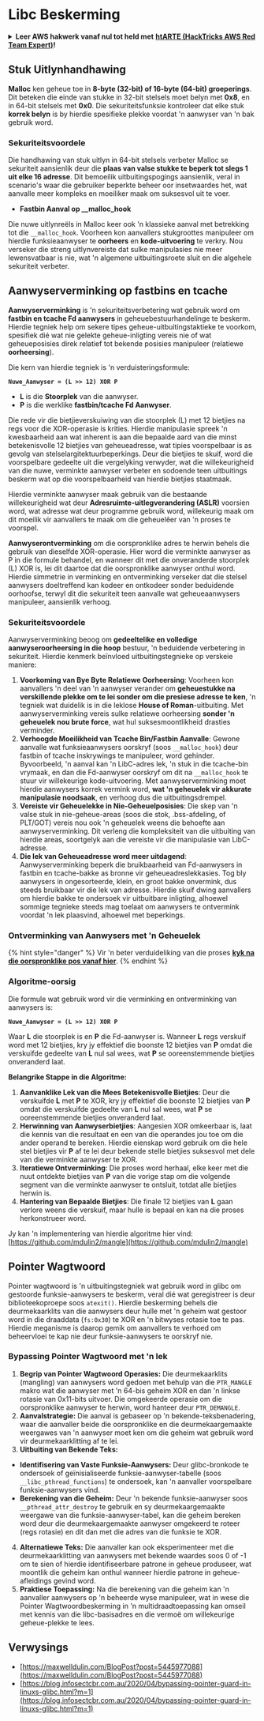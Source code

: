 # Libc Beskerming

<details>

<summary><strong>Leer AWS hakwerk vanaf nul tot held met</strong> <a href="https://training.hacktricks.xyz/courses/arte"><strong>htARTE (HackTricks AWS Red Team Expert)</strong></a><strong>!</strong></summary>

Ander maniere om HackTricks te ondersteun:

* As jy wil sien dat jou **maatskappy geadverteer word in HackTricks** of **HackTricks aflaai in PDF-formaat** Kontroleer die [**INSKRYWINGSPLANNE**](https://github.com/sponsors/carlospolop)!
* Kry die [**amptelike PEASS & HackTricks swag**](https://peass.creator-spring.com)
* Ontdek [**Die PEASS Familie**](https://opensea.io/collection/the-peass-family), ons versameling van eksklusiewe [**NFTs**](https://opensea.io/collection/the-peass-family)
* **Sluit aan by die** 💬 [**Discord groep**](https://discord.gg/hRep4RUj7f) of die [**telegram groep**](https://t.me/peass) of **volg** ons op **Twitter** 🐦 [**@hacktricks\_live**](https://twitter.com/hacktricks\_live)**.**
* **Deel jou haktruuks deur PRs in te dien by die** [**HackTricks**](https://github.com/carlospolop/hacktricks) en [**HackTricks Cloud**](https://github.com/carlospolop/hacktricks-cloud) github repos.

</details>

## Stuk Uitlynhandhawing

**Malloc** ken geheue toe in **8-byte (32-bit) of 16-byte (64-bit) groeperings**. Dit beteken die einde van stukke in 32-bit stelsels moet belyn met **0x8**, en in 64-bit stelsels met **0x0**. Die sekuriteitsfunksie kontroleer dat elke stuk **korrek belyn** is by hierdie spesifieke plekke voordat 'n aanwyser van 'n bak gebruik word.

### Sekuriteitsvoordele

Die handhawing van stuk uitlyn in 64-bit stelsels verbeter Malloc se sekuriteit aansienlik deur die **plaas van valse stukke te beperk tot slegs 1 uit elke 16 adresse**. Dit bemoeilik uitbuitingspogings aansienlik, veral in scenario's waar die gebruiker beperkte beheer oor insetwaardes het, wat aanvalle meer kompleks en moeiliker maak om suksesvol uit te voer.

* **Fastbin Aanval op \_\_malloc\_hook**

Die nuwe uitlynreëls in Malloc keer ook 'n klassieke aanval met betrekking tot die `__malloc_hook`. Voorheen kon aanvallers stukgroottes manipuleer om hierdie funksieaanwyser te **oorheers** en **kode-uitvoering** te verkry. Nou verseker die streng uitlynvereiste dat sulke manipulasies nie meer lewensvatbaar is nie, wat 'n algemene uitbuitingsroete sluit en die algehele sekuriteit verbeter.

## Aanwyserverminking op fastbins en tcache

**Aanwyserverminking** is 'n sekuriteitsverbetering wat gebruik word om **fastbin en tcache Fd aanwysers** in geheuebestuurhandelinge te beskerm. Hierdie tegniek help om sekere tipes geheue-uitbuitingstaktieke te voorkom, spesifiek dié wat nie gelekte geheue-inligting vereis nie of wat geheueposisies direk relatief tot bekende posisies manipuleer (relatiewe **oorheersing**).

Die kern van hierdie tegniek is 'n verduisteringsformule:

**`Nuwe_Aanwyser = (L >> 12) XOR P`**

* **L** is die **Stoorplek** van die aanwyser.
* **P** is die werklike **fastbin/tcache Fd Aanwyser**.

Die rede vir die bietjieverskuiwing van die stoorplek (L) met 12 bietjies na regs voor die XOR-operasie is krities. Hierdie manipulasie spreek 'n kwesbaarheid aan wat inherent is aan die bepaalde aard van die minst betekenisvolle 12 bietjies van geheueadresse, wat tipies voorspelbaar is as gevolg van stelselargitektuurbeperkings. Deur die bietjies te skuif, word die voorspelbare gedeelte uit die vergelyking verwyder, wat die willekeurigheid van die nuwe, verminkte aanwyser verbeter en sodoende teen uitbuitings beskerm wat op die voorspelbaarheid van hierdie bietjies staatmaak.

Hierdie verminkte aanwyser maak gebruik van die bestaande willekeurigheid wat deur **Adresruimte-uitlegverandering (ASLR)** voorsien word, wat adresse wat deur programme gebruik word, willekeurig maak om dit moeilik vir aanvallers te maak om die geheuelêer van 'n proses te voorspel.

**Aanwyserontverminking** om die oorspronklike adres te herwin behels die gebruik van dieselfde XOR-operasie. Hier word die verminkte aanwyser as P in die formule behandel, en wanneer dit met die onveranderde stoorplek (L) XOR is, lei dit daartoe dat die oorspronklike aanwyser onthul word. Hierdie simmetrie in verminking en ontverminking verseker dat die stelsel aanwysers doeltreffend kan kodeer en ontkodeer sonder beduidende oorhoofse, terwyl dit die sekuriteit teen aanvalle wat geheueaanwysers manipuleer, aansienlik verhoog.

### Sekuriteitsvoordele

Aanwyserverminking beoog om **gedeeltelike en volledige aanwyseroorheersing in die hoop** bestuur, 'n beduidende verbetering in sekuriteit. Hierdie kenmerk beïnvloed uitbuitingstegnieke op verskeie maniere:

1. **Voorkoming van Bye Byte Relatiewe Oorheersing**: Voorheen kon aanvallers 'n deel van 'n aanwyser verander om **geheuestukke na verskillende plekke om te lei sonder om die presiese adresse te ken**, 'n tegniek wat duidelik is in die leklose **House of Roman**-uitbuiting. Met aanwyserverminking vereis sulke relatiewe oorheersing **sonder 'n geheuelek nou brute force**, wat hul suksesmoontlikheid drasties verminder.
2. **Verhoogde Moeilikheid van Tcache Bin/Fastbin Aanvalle**: Gewone aanvalle wat funksieaanwysers oorskryf (soos `__malloc_hook`) deur fastbin of tcache inskrywings te manipuleer, word gehinder. Byvoorbeeld, 'n aanval kan 'n LibC-adres lek, 'n stuk in die tcache-bin vrymaak, en dan die Fd-aanwyser oorskryf om dit na `__malloc_hook` te stuur vir willekeurige kode-uitvoering. Met aanwyserverminking moet hierdie aanwysers korrek vermink word, **wat 'n geheuelek vir akkurate manipulasie noodsaak**, en verhoog dus die uitbuitingsdrempel.
3. **Vereiste vir Geheuelekke in Nie-Geheuelposisies**: Die skep van 'n valse stuk in nie-geheue-areas (soos die stok, .bss-afdeling, of PLT/GOT) vereis nou ook 'n geheuelek weens die behoefte aan aanwyserverminking. Dit verleng die kompleksiteit van die uitbuiting van hierdie areas, soortgelyk aan die vereiste vir die manipulasie van LibC-adresse.
4. **Die lek van Geheueadresse word meer uitdagend**: Aanwyserverminking beperk die bruikbaarheid van Fd-aanwysers in fastbin en tcache-bakke as bronne vir geheueadreslekkasies. Tog bly aanwysers in ongesorteerde, klein, en groot bakke onvermink, dus steeds bruikbaar vir die lek van adresse. Hierdie skuif dwing aanvallers om hierdie bakke te ondersoek vir uitbuitbare inligting, alhoewel sommige tegnieke steeds mag toelaat om aanwysers te ontvermink voordat 'n lek plaasvind, alhoewel met beperkings.

### **Ontverminking van Aanwysers met 'n Geheuelek**

{% hint style="danger" %}
Vir 'n beter verduideliking van die proses [**kyk na die oorspronklike pos vanaf hier**](https://maxwelldulin.com/BlogPost?post=5445977088).
{% endhint %}

### Algoritme-oorsig

Die formule wat gebruik word vir die verminking en ontverminking van aanwysers is:&#x20;

**`Nuwe_Aanwyser = (L >> 12) XOR P`**

Waar **L** die stoorplek is en **P** die Fd-aanwyser is. Wanneer **L** regs verskuif word met 12 bietjies, kry jy effektief die boonste 12 bietjies van **P** omdat die verskuifde gedeelte van **L** nul sal wees, wat **P** se ooreenstemmende bietjies onveranderd laat.

**Belangrike Stappe in die Algoritme:**

1. **Aanvanklike Lek van die Mees Betekenisvolle Bietjies**: Deur die verskuifde **L** met **P** te XOR, kry jy effektief die boonste 12 bietjies van **P** omdat die verskuifde gedeelte van **L** nul sal wees, wat **P** se ooreenstemmende bietjies onveranderd laat.
2. **Herwinning van Aanwyserbietjies**: Aangesien XOR omkeerbaar is, laat die kennis van die resultaat en een van die operandes jou toe om die ander operand te bereken. Hierdie eienskap word gebruik om die hele stel bietjies vir **P** af te lei deur bekende stelle bietjies suksesvol met dele van die verminkte aanwyser te XOR.
3. **Iteratiewe Ontverminking**: Die proses word herhaal, elke keer met die nuut ontdekte bietjies van **P** van die vorige stap om die volgende segment van die verminkte aanwyser te ontsluit, totdat alle bietjies herwin is.
4. **Hantering van Bepaalde Bietjies**: Die finale 12 bietjies van **L** gaan verlore weens die verskuif, maar hulle is bepaal en kan na die proses herkonstrueer word.

Jy kan 'n implementering van hierdie algoritme hier vind: [https://github.com/mdulin2/mangle](https://github.com/mdulin2/mangle)
## Pointer Wagtwoord

Pointer wagtwoord is 'n uitbuitingstegniek wat gebruik word in glibc om gestoorde funksie-aanwysers te beskerm, veral dié wat geregistreer is deur biblioteekoproepe soos `atexit()`. Hierdie beskerming behels die deurmekaarklits van die aanwysers deur hulle met 'n geheim wat gestoor word in die draaddata (`fs:0x30`) te XOR en 'n bitwyses rotasie toe te pas. Hierdie meganisme is daarop gemik om aanvallers te verhoed om beheervloei te kap nie deur funksie-aanwysers te oorskryf nie.

### **Bypassing Pointer Wagtwoord met 'n lek**

1. **Begrip van Pointer Wagtwoord Operasies:** Die deurmekaarklits (mangling) van aanwysers word gedoen met behulp van die `PTR_MANGLE` makro wat die aanwyser met 'n 64-bis geheim XOR en dan 'n linkse rotasie van 0x11-bits uitvoer. Die omgekeerde operasie om die oorspronklike aanwyser te herwin, word hanteer deur `PTR_DEMANGLE`.
2. **Aanvalstrategie:** Die aanval is gebaseer op 'n bekende-teksbenadering, waar die aanvaller beide die oorspronklike en die deurmekaargemaakte weergawes van 'n aanwyser moet ken om die geheim wat gebruik word vir deurmekaarklitting af te lei.
3. **Uitbuiting van Bekende Teks:**
* **Identifisering van Vaste Funksie-Aanwysers:** Deur glibc-bronkode te ondersoek of geïnisialiseerde funksie-aanwyser-tabelle (soos `__libc_pthread_functions`) te ondersoek, kan 'n aanvaller voorspelbare funksie-aanwysers vind.
* **Berekening van die Geheim:** Deur 'n bekende funksie-aanwyser soos `__pthread_attr_destroy` te gebruik en sy deurmekaargemaakte weergawe van die funksie-aanwyser-tabel, kan die geheim bereken word deur die deurmekaargemaakte aanwyser omgekeerd te roteer (regs rotasie) en dit dan met die adres van die funksie te XOR.
4. **Alternatiewe Teks:** Die aanvaller kan ook eksperimenteer met die deurmekaarklitting van aanwysers met bekende waardes soos 0 of -1 om te sien of hierdie identifiseerbare patrone in geheue produseer, wat moontlik die geheim kan onthul wanneer hierdie patrone in geheue-afleidings gevind word.
5. **Praktiese Toepassing:** Na die berekening van die geheim kan 'n aanvaller aanwysers op 'n beheerde wyse manipuleer, wat in wese die Pointer Wagtwoordbeskerming in 'n multidraadtoepassing kan omseil met kennis van die libc-basisadres en die vermoë om willekeurige geheue-plekke te lees.

## Verwysings

* [https://maxwelldulin.com/BlogPost?post=5445977088](https://maxwelldulin.com/BlogPost?post=5445977088)
* [https://blog.infosectcbr.com.au/2020/04/bypassing-pointer-guard-in-linuxs-glibc.html?m=1](https://blog.infosectcbr.com.au/2020/04/bypassing-pointer-guard-in-linuxs-glibc.html?m=1)
